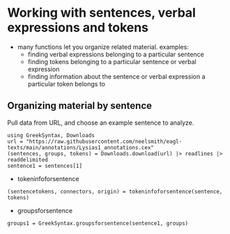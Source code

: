 


# Working with sentences, verbal expressions and tokens

- many functions let you organize related material. examples:
    - finding verbal expressions belonging to a particular sentence
    - finding tokens belonging to a particular sentence or verbal expression
    - finding information about the sentence or verbal expression a particular token belongs to
    
## Organizing material by sentence

Pull data from URL, and choose an example sentence to analyze.

```@example struct
using GreekSyntax, Downloads
url = "https://raw.githubusercontent.com/neelsmith/eagl-texts/main/annotations/Lysias1_annotations.cex"
(sentences, groups, tokens) = Downloads.download(url) |> readlines |> readdelimited
sentence1 = sentences[1]
```





- tokeninfoforsentence

```@example struct
(sentencetokens, connectors, origin) = tokeninfoforsentence(sentence, tokens)
```

- groupsforsentence

```@example struct
groups1 = GreekSyntax.groupsforsentence(sentence1, groups)
```